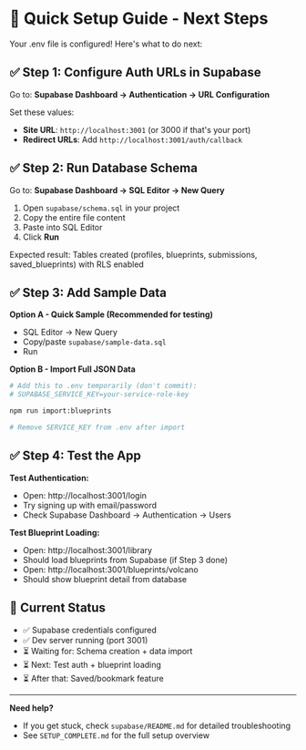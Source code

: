 # 🚀 Quick Setup Guide - Next Steps

Your .env file is configured! Here's what to do next:

## ✅ Step 1: Configure Auth URLs in Supabase

Go to: **Supabase Dashboard → Authentication → URL Configuration**

Set these values:
- **Site URL**: `http://localhost:3001` (or 3000 if that's your port)
- **Redirect URLs**: Add `http://localhost:3001/auth/callback`

## ✅ Step 2: Run Database Schema

Go to: **Supabase Dashboard → SQL Editor → New Query**

1. Open `supabase/schema.sql` in your project
2. Copy the entire file content
3. Paste into SQL Editor
4. Click **Run**

Expected result: Tables created (profiles, blueprints, submissions, saved_blueprints) with RLS enabled

## ✅ Step 3: Add Sample Data

**Option A - Quick Sample (Recommended for testing)**
- SQL Editor → New Query
- Copy/paste `supabase/sample-data.sql`
- Run

**Option B - Import Full JSON Data**
```bash
# Add this to .env temporarily (don't commit):
# SUPABASE_SERVICE_KEY=your-service-role-key

npm run import:blueprints

# Remove SERVICE_KEY from .env after import
```

## ✅ Step 4: Test the App

**Test Authentication:**
- Open: http://localhost:3001/login
- Try signing up with email/password
- Check Supabase Dashboard → Authentication → Users

**Test Blueprint Loading:**
- Open: http://localhost:3001/library
- Should load blueprints from Supabase (if Step 3 done)
- Open: http://localhost:3001/blueprints/volcano
- Should show blueprint detail from database

## 🎯 Current Status

- ✅ Supabase credentials configured
- ✅ Dev server running (port 3001)
- ⏳ Waiting for: Schema creation + data import
- ⏳ Next: Test auth + blueprint loading
- ⏳ After that: Saved/bookmark feature

---

**Need help?** 
- If you get stuck, check `supabase/README.md` for detailed troubleshooting
- See `SETUP_COMPLETE.md` for the full setup overview
